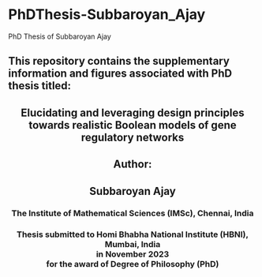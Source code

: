 # PhDThesis-Subbaroyan_Ajay
PhD Thesis of Subbaroyan Ajay

<h2> This repository contains the supplementary information and figures associated with PhD thesis titled: </h2>
<h2 align="center"> Elucidating and leveraging design principles towards realistic Boolean models of gene regulatory networks </h2>
<h2 align="center"> Author:</h2> 
<h2 align="center"> Subbaroyan Ajay </h2>
<h3 align="center"> The Institute of Mathematical Sciences (IMSc), Chennai, India </h3> 
<h3 align="center"> Thesis submitted to Homi Bhabha National Institute (HBNI), Mumbai, India <br> in November 2023 <br> for the award of Degree of Philosophy (PhD) </h3>

